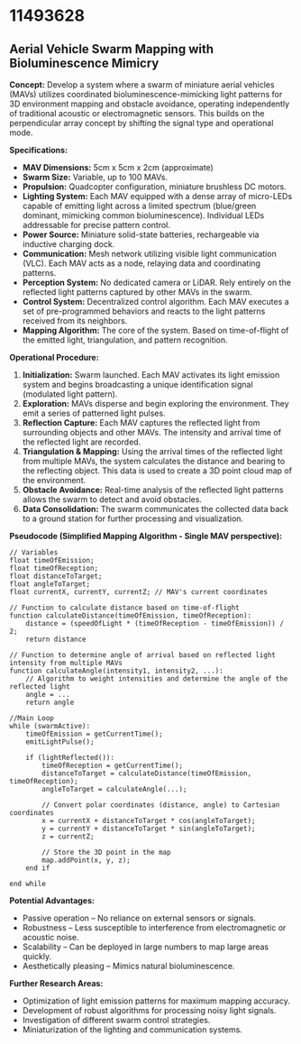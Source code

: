 # 11493628

## Aerial Vehicle Swarm Mapping with Bioluminescence Mimicry

**Concept:** Develop a system where a swarm of miniature aerial vehicles (MAVs) utilizes coordinated bioluminescence-mimicking light patterns for 3D environment mapping and obstacle avoidance, operating independently of traditional acoustic or electromagnetic sensors. This builds on the perpendicular array concept by shifting the signal type and operational mode.

**Specifications:**

*   **MAV Dimensions:** 5cm x 5cm x 2cm (approximate)
*   **Swarm Size:** Variable, up to 100 MAVs.
*   **Propulsion:** Quadcopter configuration, miniature brushless DC motors.
*   **Lighting System:** Each MAV equipped with a dense array of micro-LEDs capable of emitting light across a limited spectrum (blue/green dominant, mimicking common bioluminescence).  Individual LEDs addressable for precise pattern control.
*   **Power Source:** Miniature solid-state batteries, rechargeable via inductive charging dock.
*   **Communication:** Mesh network utilizing visible light communication (VLC). Each MAV acts as a node, relaying data and coordinating patterns.
*   **Perception System:** No dedicated camera or LiDAR. Rely entirely on the reflected light patterns captured by other MAVs in the swarm.
*   **Control System:** Decentralized control algorithm. Each MAV executes a set of pre-programmed behaviors and reacts to the light patterns received from its neighbors.
*   **Mapping Algorithm:** The core of the system. Based on time-of-flight of the emitted light, triangulation, and pattern recognition.

**Operational Procedure:**

1.  **Initialization:** Swarm launched. Each MAV activates its light emission system and begins broadcasting a unique identification signal (modulated light pattern).
2.  **Exploration:** MAVs disperse and begin exploring the environment.  They emit a series of patterned light pulses.
3.  **Reflection Capture:** Each MAV captures the reflected light from surrounding objects and other MAVs. The intensity and arrival time of the reflected light are recorded.
4.  **Triangulation & Mapping:** Using the arrival times of the reflected light from multiple MAVs, the system calculates the distance and bearing to the reflecting object. This data is used to create a 3D point cloud map of the environment.
5.  **Obstacle Avoidance:** Real-time analysis of the reflected light patterns allows the swarm to detect and avoid obstacles.
6.  **Data Consolidation:** The swarm communicates the collected data back to a ground station for further processing and visualization.

**Pseudocode (Simplified Mapping Algorithm - Single MAV perspective):**

```
// Variables
float timeOfEmission;
float timeOfReception;
float distanceToTarget;
float angleToTarget;
float currentX, currentY, currentZ; // MAV's current coordinates

// Function to calculate distance based on time-of-flight
function calculateDistance(timeOfEmission, timeOfReception):
    distance = (speedOfLight * (timeOfReception - timeOfEmission)) / 2;
    return distance

// Function to determine angle of arrival based on reflected light intensity from multiple MAVs
function calculateAngle(intensity1, intensity2, ...):
    // Algorithm to weight intensities and determine the angle of the reflected light
    angle = ...
    return angle

//Main Loop
while (swarmActive):
    timeOfEmission = getCurrentTime();
    emitLightPulse();

    if (lightReflected()):
        timeOfReception = getCurrentTime();
        distanceToTarget = calculateDistance(timeOfEmission, timeOfReception);
        angleToTarget = calculateAngle(...);

        // Convert polar coordinates (distance, angle) to Cartesian coordinates
        x = currentX + distanceToTarget * cos(angleToTarget);
        y = currentY + distanceToTarget * sin(angleToTarget);
        z = currentZ;

        // Store the 3D point in the map
        map.addPoint(x, y, z);
    end if

end while
```

**Potential Advantages:**

*   Passive operation – No reliance on external sensors or signals.
*   Robustness – Less susceptible to interference from electromagnetic or acoustic noise.
*   Scalability – Can be deployed in large numbers to map large areas quickly.
*   Aesthetically pleasing – Mimics natural bioluminescence.

**Further Research Areas:**

*   Optimization of light emission patterns for maximum mapping accuracy.
*   Development of robust algorithms for processing noisy light signals.
*   Investigation of different swarm control strategies.
*   Miniaturization of the lighting and communication systems.